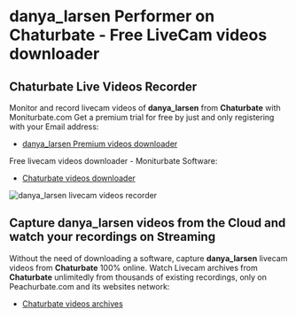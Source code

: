 # danya_larsen Performer on Chaturbate - Free LiveCam videos downloader

## Chaturbate Live Videos Recorder

Monitor and record livecam videos of **danya_larsen** from **Chaturbate** with Moniturbate.com
Get a premium trial for free by just and only registering with your Email address:
* [danya_larsen Premium videos downloader](https://moniturbate.com/request-demo-licence-key.html)

Free livecam videos downloader - Moniturbate Software:
* [Chaturbate videos downloader](https://moniturbate.com/moniturbate-download-software.html)

![danya_larsen livecam videos recorder](https://peachurnet.com/templates/moniturbate-software.png)


## Capture danya_larsen videos from the Cloud and watch your recordings on Streaming

Without the need of downloading a software, capture **danya_larsen** livecam videos from **Chaturbate** 100% online.
Watch Livecam archives from **Chaturbate** unlimitedly from thousands of existing recordings, only on Peachurbate.com and its websites network:
* [Chaturbate videos archives](https://peachurnet.com/)